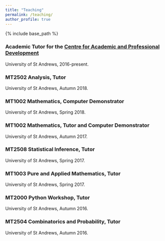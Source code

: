 ```yaml
---
title: "Teaching"
permalink: /teaching/
author_profile: true
---
```

{% include base_path %}

### Academic Tutor for the [Centre for Academic and Professional Development](https://www.st-andrews.ac.uk/capod/)
University of St Andrews, 2016-present.
### MT2502 Analysis, Tutor
University of St Andrews, Autumn 2018.
### MT1002 Mathematics, Computer Demonstrator
University of St Andrews, Spring 2018.
### MT1002 Mathematics, Tutor and Computer Demonstrator
University of St Andrews, Autumn 2017.
### MT2508 Statistical Inference, Tutor
University of St Andrews, Spring 2017.
### MT1003 Pure and Applied Mathematics, Tutor
University of St Andrews, Spring 2017.
### MT2000 Python Workshop, Tutor
University of St Andrews, Autumn 2016.
### MT2504 Combinatorics and Probability, Tutor
University of St Andrews, Autumn 2016.
